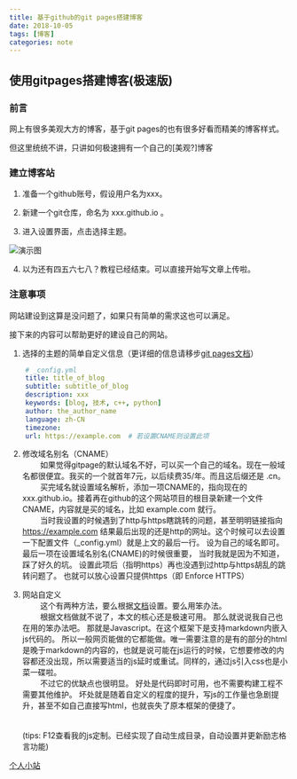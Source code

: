 ```yaml
---
title: 基于github的git pages搭建博客
date: 2018-10-05
tags: [博客]
categories: note
---
```

## 使用gitpages搭建博客(极速版)

### 前言
网上有很多美观大方的博客，基于git pages的也有很多好看而精美的博客样式。

但这里统统不讲，只讲如何极速拥有一个自己的[美观?]博客

### 建立博客站
1. 准备一个github账号，假设用户名为xxx。

2. 新建一个git仓库，命名为 xxx.github.io 。

3. 进入设置界面，点击选择主题。

![演示图][1]


4. 以为还有四五六七八？教程已经结束。可以直接开始写文章上传啦。

### 注意事项
网站建设到这算是没问题了，如果只有简单的需求这也可以满足。

接下来的内容可以帮助更好的建设自己的网站。

1. 选择的主题的简单自定义信息（更详细的信息请移步[git pages文档][2]）        
```yml
    # _config.yml
    title: title_of_blog
    subtitle: subtitle_of_blog
    description: xxx
    keywords: [blog, 技术, c++, python] 
    author: the_author_name
    language: zh-CN
    timezone:
    url: https://example.com  # 若设置CNAME则设置此项
``` 

2. 修改域名别名（CNAME）      
&emsp;&emsp;
  如果觉得gitpage的默认域名不好，可以买一个自己的域名。现在一般域名都很便宜。我买的一个就首年7元，以后续费35/年。而且这后缀还是 .cn。     
&emsp;&emsp;
  买完域名就设置域名解析，添加一项CNAME的，指向现在的 xxx.github.io。接着再在github的这个网站项目的根目录新建一个文件CNAME，内容就是买的域名，比如 example.com 就行。      
&emsp;&emsp;
  当时我设置的时候遇到了http与https瞎跳转的问题，甚至明明链接指向 https://example.com 结果最后出现的还是http的网址。这个时候可以去设置一下配置文件（_config.yml）就是上文的最后一行。
  设为自己的域名即可。
  最后一项在设置域名别名(CNAME)的时候很重要，
  当时我就是因为不知道，踩了好久的坑。
  设置此项后（指明https）再也没遇到过http与https胡乱的跳转问题了。
  也就可以放心设置只提供https（即 Enforce HTTPS）    


3. 网站自定义    
&emsp;&emsp;
这个有两种方法，要么根据[文档][3]设置。要么用笨办法。    
&emsp;&emsp;
根据文档做就不说了，本文的核心还是极速可用。
那么就说说我自己也在用的笨办法吧。
那就是Javascript。在这个框架下是支持markdown内嵌入js代码的。
所以一般网页能做的它都能做。唯一需要注意的是有的部分的html是晚于markdown的内容的，也就是说可能在js运行的时候，它想要修改的内容都还没出现，所以需要适当的js延时或重试。同样的，通过js引入css也是小菜一碟啦。    
&emsp;&emsp;
不过它的优缺点也很明显。
好处是代码即时可用，也不需要构建工程不需要其他维护。
坏处就是随着自定义的程度的提升，写js的工作量也急剧提升，甚至不如自己直接写html，也就丧失了原本框架的便捷了。       
&emsp;&emsp;    
&emsp;&emsp;    
(tips: F12查看我的js定制。已经实现了自动生成目录，自动设置并更新励志格言功能)



[个人小站][4]




[1]: https://xchens-1254410906.cos.ap-shanghai.myqcloud.com/images/gitpages_choose_theme12345.png
[2]: https://help.github.com/categories/github-pages-basics/
[3]: https://jekyllrb.com/docs/
[4]: https://xchens.cn/



<script type="text/javascript" src="/assets/js/customize.js"></script>
